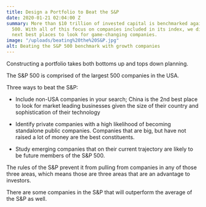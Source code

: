 ```yaml
---
title: Design a Portfolio to Beat the S&P
date: 2020-01-21 02:04:00 Z
summary: More than $10 trillion of invested capital is benchmarked against the S&P
  500. With all of this focus on companies included in its index, we discuss the three
  next best places to look for game-changing companies.
image: "/uploads/beating%20the%20S&P.jpg"
alt: Beating the S&P 500 benchmark with growth companies
---
```


Constructing a portfolio takes both bottoms up and tops down planning.

The S&P 500 is comprised of the largest 500 companies in the USA. 

Three ways to beat the S&P:

- Include non-USA companies in your search; China is the 2nd best place to look for market leading businesses given the size of their country and sophistication of their technology

- Identify private companies with a high likelihood of becoming standalone public companies. Companies that are big, but have not raised a lot of money are the best constituents.

- Study emerging companies that on their current trajectory are likely to be future members of the S&P 500.

The rules of the S&P prevent it from pulling from companies in any of those three areas, which means those are three areas that are an advantage to investors. 

There are some companies in the S&P that will outperform the average of the S&P as well.
